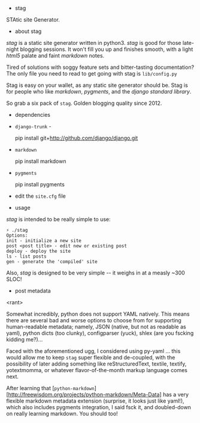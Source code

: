 + stag

STAtic site Generator.

+ about stag

*stag* is a static site generator written in python3.  *stag* is good
for those late-night blogging sessions.  It won't fill you up and
finishes smooth, with a light *html5* palate and faint *markdown* notes.

Tired of solutions with soggy feature sets and bitter-tasting
documentation?  The only file you need to read to get going with stag is
`lib/config.py`

Stag is easy on your wallet, as any static site generator should be.
Stag is for people who like *markdown*, *pygments*, and the *django
standard library*.

So grab a six pack of `stag`.  Golden blogging quality since 2012.

+ dependencies

* `django-trunk` - 

    pip install git+http://github.com/django/django.git

* `markdown`

    pip install markdown

* `pygments`
    
    pip install pygments

* edit the `site.cfg` file

+ usage

*stag* is intended to be really simple to use:

    ⚡ ./stag
    Options:
    init - initialize a new site
    post <post title> - edit new or existing post
    deploy - deploy the site
    ls - list posts
    gen - generate the 'compiled' site

Also, *stag* is designed to be very simple -- it weighs in at a measly
~300 SLOC!

+ post metadata

&lt;rant&gt;

Somewhat incredibly, python does not support YAML natively.  This means
there are several bad and worse options to choose from for supporting
human-readable metadata; namely, JSON (native, but not as readable as
yaml), python dicts (too clunky), configparser (yuck), shlex (are you
fscking kidding me?)...

Faced with the aforementioned ugg, I considered using py-yaml ... this
would allow me to keep `stag` super flexible and de-coupled, with the
possibility of later adding something like reStructuredText, textile,
textify, yotextmomma, or whatever flavor-of-the-month markup language
comes next.

After learning that
[`python-markdown`][http://freewisdom.org/projects/python-markdown/Meta-Data]
has a very flexible markdown metadata extension (surprise, it looks just
like yaml!), which also includes pygments integration, I said fsck it,
and doubled-down on really learning markdown.  You should too!
